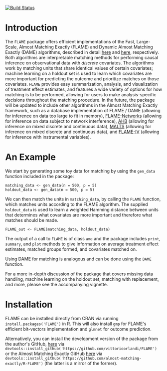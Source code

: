 [![Build Status](https://travis-ci.com/vittorioorlandi/FLAME.svg?branch=master)](https://travis-ci.com/vittorioorlandi/FLAME)

# Introduction
The `FLAME` package offers efficient implementations of the Fast, Large-Scale, Almost Matching Exactly (FLAME) and Dynamic Almost Matching Exactly (DAME) algorithms, described in detail [here](https://arxiv.org/pdf/1707.06315.pdf) and [here](https://arxiv.org/pdf/1806.06802.pdf), respectively. Both algorithms are interpretable matching methods for performing causal inference on observational data with *discrete* covariates. The algorithms work by matching units that share identical values of certain covariates; machine learning on a holdout set is used to learn which covariates are more important for predicting the outcome and prioritize matches on those covariates. `FLAME` provides easy summarization, analysis, and visualization of treatment effect estimates, and features a wide variety of options for how matching is to be performed, allowing for users to make analysis-specific decisions throughout the matching procedure. In the future, the package will be updated to include other algorithms in the Almost Matching Exactly framework, such as a database implementation of FLAME / DAME (allowing for inference on data too large to fit in memory), [FLAME-Networks](https://arxiv.org/pdf/2003.00964.pdf) (allowing for inference on data subject to network interference), [AHB](https://arxiv.org/pdf/2003.01805.pdf) (allowing for inference on mixed discrete and continuous data), [MALTS](https://arxiv.org/pdf/1811.07415.pdf) (allowing for inference on mixed discrete and continuous data), and [FLAME-IV](http://auai.org/uai2019/proceedings/papers/410.pdf) (allowing for inference with instrumental variables).

# An Example
We start by generating some toy data for matching by using the `gen_data` function included in the package:
```
matching_data <- gen_data(n = 500, p = 5)
holdout_data <- gen_data(n = 500, p = 5)
```

We can then match the units in `matching_data`, by calling the `FLAME` function, which matches units according to the FLAME algorithm. The supplied `holdout_data` is used to learn a weighted Hamming distance between units that determines what covariates are more important and therefore what matches should be made. 
```
FLAME_out <- FLAME(matching_data, holdout_data)
```

The output of a call to `FLAME` is of class `ame` and the package includes `print`, `summary`, and `plot` methods to give information on average treatment effect estimates, matched groups formed, and covariates matched on.

Using DAME for matching is analogous and can be done using the `DAME` function. 

For a more in-depth discussion of the package that covers missing data handling, machine learning on the holdout set, matching with replacement, and more, please see the accompanying vignette.  

# Installation 
FLAME can be installed directly from CRAN via running `install.packages('FLAME')` in R. This will also install `gmp` for FLAME's efficient bit-vectors implementation and `glmnet` for outcome prediction. 

Alternatively, you can install the development version of the package from the author's GitHub, [here](https://github.com/vittorioorlandi/FLAME) via `devtools::install_github('https://github.com/vittorioorlandi/FLAME')` or the Almost Matching Exactly GitHub [here](https://github.com/almost-matching-exactly/R-FLAME) via 
`devtools::install_github('https://github.com/almost-matching-exactly/R-FLAME')` (the latter is a mirror of the former). 


